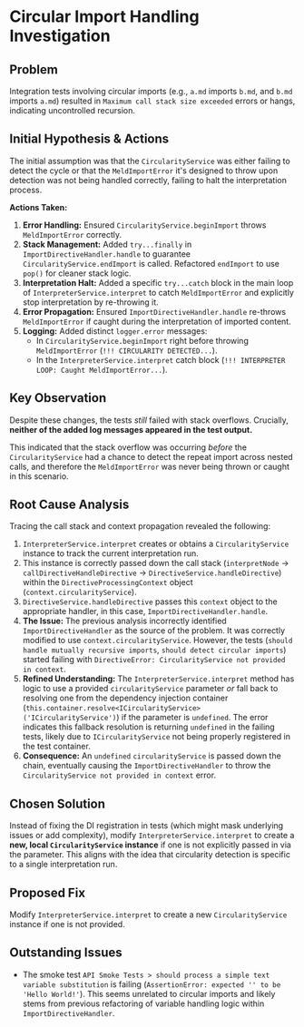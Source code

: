 # Circular Import Handling Investigation

## Problem

Integration tests involving circular imports (e.g., `a.md` imports `b.md`, and `b.md` imports `a.md`) resulted in `Maximum call stack size exceeded` errors or hangs, indicating uncontrolled recursion.

## Initial Hypothesis & Actions

The initial assumption was that the `CircularityService` was either failing to detect the cycle or that the `MeldImportError` it's designed to throw upon detection was not being handled correctly, failing to halt the interpretation process.

**Actions Taken:**

1.  **Error Handling:** Ensured `CircularityService.beginImport` throws `MeldImportError` correctly.
2.  **Stack Management:** Added `try...finally` in `ImportDirectiveHandler.handle` to guarantee `CircularityService.endImport` is called. Refactored `endImport` to use `pop()` for cleaner stack logic.
3.  **Interpretation Halt:** Added a specific `try...catch` block in the main loop of `InterpreterService.interpret` to catch `MeldImportError` and explicitly stop interpretation by re-throwing it.
4.  **Error Propagation:** Ensured `ImportDirectiveHandler.handle` re-throws `MeldImportError` if caught during the interpretation of imported content.
5.  **Logging:** Added distinct `logger.error` messages:
    *   In `CircularityService.beginImport` right before throwing `MeldImportError` (`!!! CIRCULARITY DETECTED...`).
    *   In the `InterpreterService.interpret` catch block (`!!! INTERPRETER LOOP: Caught MeldImportError...`).

## Key Observation

Despite these changes, the tests *still* failed with stack overflows. Crucially, **neither of the added log messages appeared in the test output.**

This indicated that the stack overflow was occurring *before* the `CircularityService` had a chance to detect the repeat import across nested calls, and therefore the `MeldImportError` was never being thrown or caught in this scenario.

## Root Cause Analysis

Tracing the call stack and context propagation revealed the following:

1.  `InterpreterService.interpret` creates or obtains a `CircularityService` instance to track the current interpretation run.
2.  This instance is correctly passed down the call stack (`interpretNode` -> `callDirectiveHandleDirective` -> `DirectiveService.handleDirective`) within the `DirectiveProcessingContext` object (`context.circularityService`).
3.  `DirectiveService.handleDirective` passes this `context` object to the appropriate handler, in this case, `ImportDirectiveHandler.handle`.
4.  **The Issue:** The previous analysis incorrectly identified `ImportDirectiveHandler` as the source of the problem. It was correctly modified to use `context.circularityService`. However, the tests (`should handle mutually recursive imports`, `should detect circular imports`) started failing with `DirectiveError: CircularityService not provided in context`.
5.  **Refined Understanding:** The `InterpreterService.interpret` method has logic to use a provided `circularityService` parameter *or* fall back to resolving one from the dependency injection container (`this.container.resolve<ICircularityService>('ICircularityService')`) if the parameter is `undefined`. The error indicates this fallback resolution is returning `undefined` in the failing tests, likely due to `ICircularityService` not being properly registered in the test container.
6.  **Consequence:** An `undefined` `circularityService` is passed down the chain, eventually causing the `ImportDirectiveHandler` to throw the `CircularityService not provided in context` error.

## Chosen Solution

Instead of fixing the DI registration in tests (which might mask underlying issues or add complexity), modify `InterpreterService.interpret` to create a **new, local `CircularityService` instance** if one is not explicitly passed in via the parameter. This aligns with the idea that circularity detection is specific to a single interpretation run.

## Proposed Fix

Modify `InterpreterService.interpret` to create a new `CircularityService` instance if one is not provided.

## Outstanding Issues

*   The smoke test `API Smoke Tests > should process a simple text variable substitution` is failing (`AssertionError: expected '' to be 'Hello World!'`). This seems unrelated to circular imports and likely stems from previous refactoring of variable handling logic within `ImportDirectiveHandler`.

